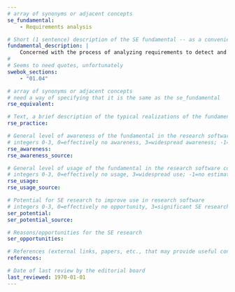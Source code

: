 ```yaml
---
# array of synonyms or adjacent concepts
se_fundamental:
    - Requirements analysis

# Short (1 sentence) description of the SE fundamental -- as a convenience
fundamental_description: |
    Concerned with the process of analyzing requirements to detect and resolve conflicts between requirements, and to discover the bounds of the software and how it must interact with its environment. May include requirements classification, conceptual modeling, and requirements negotiation. The level of formality may range from natural text to precise mathematical notations.
#
# Seems to need quotes, unfortunately
swebok_sections: 
    - "01.04"

# array of synonyms or adjacent concepts
# need a way of specifying that it is the same as the se_fundamental
rse_equivalent:

# Text, a brief description of the typical realizations of the fundamental, in RSE practice
rse_practice: 

# General level of awareness of the fundamental in the research software community
# integers 0-3, 0=effectively no awareness, 3=widespread awareness; -1=no estimate
rse_awareness: 
rse_awareness_source: 

# General level of usage of the fundamental in the research software community
# integers 0-3, 0=effectively no usage, 3=widespread use; -1=no estimate
rse_usage: 
rse_usage_source: 

# Potential for SE research to improve use in research software
# integers 0-3, 0=effectively no opportunity, 3=significant SE research beneficial; -1=no estimate
ser_potential: 
ser_potential_source: 

# Reasons/opportunities for the SE research
ser_opportunities: 

# References (external links, papers, etc., that may provide useful connections)
references:

# Date of last review by the editorial board
last_reviewed: 1970-01-01
---
```

